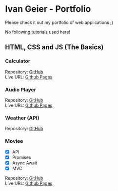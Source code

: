 # Ivan Geier - Portfolio

Please check it out my portfolio of web applications ;) 

No following tutorials used here!

## HTML, CSS and JS (The Basics)

### Calculator

Repository: [GitHub](https://github.com/ivangeier/calculator)  
Live URL: [Github Pages](https://ivangeier.github.io/calculator/)


### Audio Player

Repository: [GitHub](https://github.com/ivangeier/AudioPlayer)  
Live URL: [Github Pages](https://ivangeier.github.io/AudioPlayer/)


### Weather (API)

Repository: [GitHub](https://github.com/ivangeier/weather)  

### Moviee

- [x] API
- [x] Promises
- [x] Async Await
- [x] MVC

Repository: [GitHub](https://github.com/ivangeier/moviee)  
Live URL: [Github Pages]()

